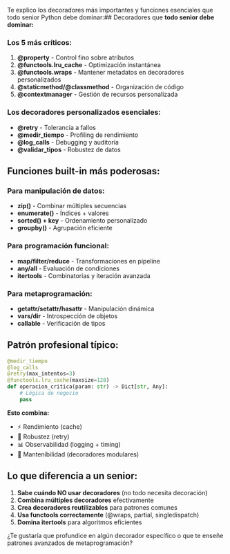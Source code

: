 Te explico los decoradores más importantes y funciones esenciales que todo senior Python debe dominar:## Decoradores que **todo senior debe dominar:**

### **Los 5 más críticos:**
1. **@property** - Control fino sobre atributos
2. **@functools.lru_cache** - Optimización instantánea 
3. **@functools.wraps** - Mantener metadatos en decoradores personalizados
4. **@staticmethod/@classmethod** - Organización de código
5. **@contextmanager** - Gestión de recursos personalizada

### **Los decoradores personalizados esenciales:**
- **@retry** - Tolerancia a fallos
- **@medir_tiempo** - Profiling de rendimiento
- **@log_calls** - Debugging y auditoría
- **@validar_tipos** - Robustez de datos

## Funciones built-in más poderosas:

### **Para manipulación de datos:**
- **zip()** - Combinar múltiples secuencias
- **enumerate()** - Índices + valores
- **sorted() + key** - Ordenamiento personalizado
- **groupby()** - Agrupación eficiente

### **Para programación funcional:**
- **map/filter/reduce** - Transformaciones en pipeline
- **any/all** - Evaluación de condiciones
- **itertools** - Combinatorias y iteración avanzada

### **Para metaprogramación:**
- **getattr/setattr/hasattr** - Manipulación dinámica
- **vars/dir** - Introspección de objetos
- **callable** - Verificación de tipos

## Patrón profesional típico:

```python
@medir_tiempo
@log_calls  
@retry(max_intentos=3)
@functools.lru_cache(maxsize=128)
def operacion_critica(param: str) -> Dict[str, Any]:
    # Lógica de negocio
    pass
```

**Esto combina:**
- ⚡ Rendimiento (cache)
- 🔄 Robustez (retry)
- 📊 Observabilidad (logging + timing)
- 🎯 Mantenibilidad (decoradores modulares)

## Lo que diferencia a un senior:

1. **Sabe cuándo NO usar decoradores** (no todo necesita decoración)
2. **Combina múltiples decoradores** efectivamente
3. **Crea decoradores reutilizables** para patrones comunes
4. **Usa functools correctamente** (@wraps, partial, singledispatch)
5. **Domina itertools** para algoritmos eficientes

¿Te gustaría que profundice en algún decorador específico o que te enseñe patrones avanzados de metaprogramación?